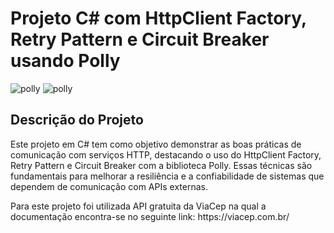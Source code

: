 # Projeto C# com HttpClient Factory, Retry Pattern e Circuit Breaker usando Polly

<img src="https://camo.githubusercontent.com/fe36b1ffa6a31627b5e9cfe16fd41c2a0b1cabff61abe80611b130cb4cd01f0a/68747470733a2f2f7261772e6769746875622e636f6d2f4170702d764e6578742f506f6c6c792f6d61696e2f506f6c6c792d4c6f676f2e706e67" alt="polly">
<img src="https://www.google.com/url?sa=i&url=https%3A%2F%2Fgrowiz.com.br%2Fvale-a-pena-estudar-csharp%2F&psig=AOvVaw3NbvpMx6kYVsPOAnMH-A1t&ust=1699661182013000&source=images&cd=vfe&opi=89978449&ved=0CBEQjRxqFwoTCKiiqbeRuIIDFQAAAAAdAAAAABAE" alt="polly">
<h2>Descrição do Projeto</h2>
<p>Este projeto em C# tem como objetivo demonstrar as boas práticas de comunicação com serviços HTTP, destacando o uso do HttpClient Factory, Retry Pattern e Circuit Breaker com a biblioteca Polly. Essas técnicas são fundamentais para melhorar a resiliência e a confiabilidade de sistemas que dependem de comunicação com APIs externas.</p>
<p>Para este projeto foi utilizada API gratuita da ViaCep na qual a documentação encontra-se no seguinte link: https://viacep.com.br/</p>



